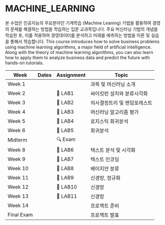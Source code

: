 # MACHINE_LEARNING

본 수업은 인공지능의 주요분야인 기계학습 (Machine Leaning) 기법을 활용하여 경영의 문제를 해결하는 방법을 학습하는 입문 교과목입니다. 주요 머신러닝 기법의 개념을 학습한 후, 이를 적용하여 경영데이터를 분석하고 미래를 예측하는 방법을 이론 및 실습을 통해서 학습합니다. This course introduces how to solve business problems using machine learning algorithms, a major field of artificial intelligence. Along with the theory of machine learning algorithms, you can also learn how to apply them to analyze business data and predict the future with hands-on tutorials. 

|Week                                    |Dates|Assignment   |Topic                      |
|----------------------------------------|-----|-------------|---------------------------|
|Week 1                                  |     |             |과목 및 머신러닝 소개       |          
|Week 2                                  |     |📌 LAB1      |싸이킷런 설치와 분류시각화  |          
|Week 3                                  |     |📌 LAB2      |의사결정트리 및 랜덤포레스트|         
|Week 4                                  |     |📌 LAB3      |머신러닝 알고리즘 평가      |         
|Week 5                                  |     |📌 LAB4      |로지스틱 회귀분석      |          |
|Week 6                                  |     |📌 LAB5      |회귀분석           |          |
|Midterm                                 |     |🔍 Exam      |               |          |
|Week 8                                  |     |📌 LAB6      |텍스트 분석 및 시각화   |          |
|Week 9                                  |     |📌 LAB7      |텍스트 인코딩        |          |
|Week 10                                 |     |📌 LAB8      |베이지안 분류        |          |
|Week 11                                 |     |📌 LAB9      |신경망, 정규화       |          |
|Week 12                                 |     |📌 LAB10     |신경망            |          |
|Week 13                                 |     |📌 LAB11     |신경망            |          |
|Week 14                                 |     |             |프로젝트 준비        |          |
|Final Exam                              |     |             |프로젝트 발표        |          |
